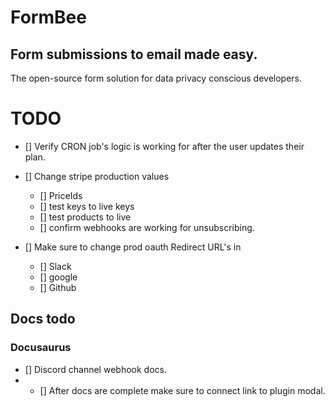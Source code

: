 # FormBee

## Form submissions to email made easy.

The open-source form solution for data privacy conscious developers.

# TODO
- [] Verify CRON job's logic is working for after the user updates their plan.

- [] Change stripe production values
    - [] PriceIds
    - [] test keys to live keys
    - [] test products to live
    - [] confirm webhooks are working for unsubscribing.
- [] Make sure to change prod oauth Redirect URL's in
    - [] Slack
    - [] google
    - [] Github

## Docs todo
### Docusaurus
- [] Discord channel webhook docs.
- - [] After docs are complete make sure to connect link to plugin modal. 
